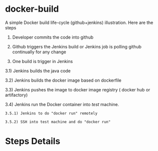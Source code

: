 # docker-build
A simple Docker build life-cycle (github+jenkins) illustration. Here are the steps

1) Developer commits the code into github

2) Github triggers the Jenkins build or Jenkins job is polling github continually for any change

3) One build is trigger in Jenkins

  3.1) Jenkins builds the java code
  
  3.2) Jenkins builds the docker image based on dockerfile
  
  3.3) Jenkins pushes the image to docker image registry ( docker hub or artifactory)
  
  3.4) Jenkins run the Docker container into *test*  machine.  
  
    3.5.1) Jenkins to do "docker run" remotely 
    
    3.5.2) SSH into test machine and do "docker run" 
    

# Steps Details


